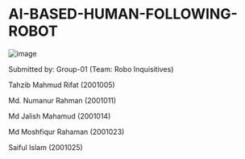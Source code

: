 # AI-BASED-HUMAN-FOLLOWING-ROBOT

![image](https://github.com/Rifat87/AI-BASED-HUMAN-FOLLOWING-ROBOT/assets/102798983/afc68005-c740-4378-92da-48da00755baa)


Submitted by:
Group-01 (Team: Robo Inquisitives)

Tahzib Mahmud Rifat (2001005) 

Md. Numanur Rahman (2001011) 

Md Jalish Mahamud (2001014)

Md Moshfiqur Rahaman (2001023)

Saiful Islam (2001025)
